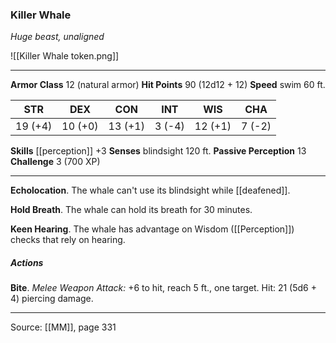 ### Killer Whale
_Huge beast, unaligned_

![[Killer Whale token.png]]


---

**Armor Class** 12 (natural armor)
**Hit Points** 90 (12d12 + 12)
**Speed** swim 60 ft.

| STR     | DEX     | CON     | INT     | WIS     | CHA     |
|---------|---------|---------|---------|---------|---------|
| 19 (+4) | 10 (+0) | 13 (+1) | 3 (-4) | 12 (+1) | 7 (-2) |

**Skills** [[perception]] +3
**Senses** blindsight 120 ft.
**Passive Perception** 13
**Challenge** 3 (700 XP)

---

**Echolocation**. The whale can't use its blindsight while [[deafened]].

**Hold Breath**. The whale can hold its breath for 30 minutes.

**Keen Hearing**. The whale has advantage on Wisdom ([[Perception]]) checks that rely on hearing.

##### Actions
**Bite**. _Melee Weapon Attack:_ +6 to hit, reach 5 ft., one target. Hit: 21 (5d6 + 4) piercing damage.


---

Source: [[MM]], page 331